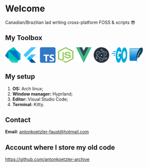 # Welcome

Canadian/Brazilian lad writing cross-platform FOSS & scripts 😎

## My Toolbox

<img src='img/dart.svg' alt='dart' width=50 height=50 />&nbsp;<img src='img/flutter.svg' alt='flutter' width=50 height=50 />&nbsp;&nbsp;<img src='img/typescript.svg' alt='typescript' width=50 height=50 />&nbsp;&nbsp;<img src='img/nodejs.png' alt='node' width=50 height=50 />&nbsp;&nbsp;<img src='img/vue.svg' alt='vue' width=50 height=50 />&nbsp;&nbsp;<img src='img/electron.svg' alt='electron' width=50 height=50 />&nbsp;&nbsp;<img src='img/go.svg' alt='go' width=50 height=50 />&nbsp;<img src='img/sqlite.svg' alt='sqlite' width=50 height=50 />

## My setup

1. **OS:** Arch linux;
2. **Window manager:** Hyprland;
3. **Editor:** Visual Studio Code;
4. **Terminal:** Kitty.

## Contact

**Email:** <antonkoetzler-faust@hotmail.com>

## Account where I store my old code

<https://github.com/antonkoetzler-archive>
